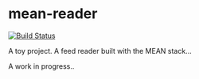 # mean-reader
[![Build Status](https://travis-ci.org/LJWall/mean-reader.svg?branch=master)](https://travis-ci.org/LJWall/mean-reader)

A toy project. A feed reader built with the MEAN stack...

A work in progress..
